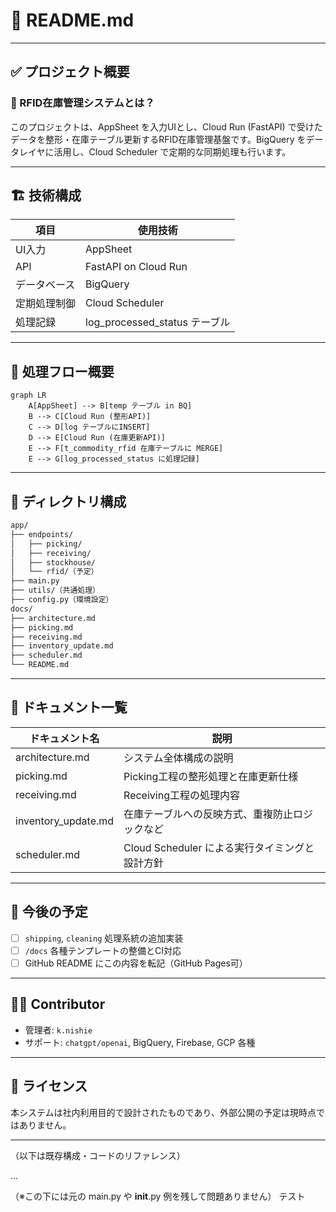 
# 📘 README.md

---

## ✅ プロジェクト概要

### 📌 RFID在庫管理システムとは？
このプロジェクトは、AppSheet を入力UIとし、Cloud Run (FastAPI) で受けたデータを整形・在庫テーブル更新するRFID在庫管理基盤です。BigQuery をデータレイヤに活用し、Cloud Scheduler で定期的な同期処理も行います。

---

## 🏗️ 技術構成

| 項目 | 使用技術 |
|------|-----------|
| UI入力 | AppSheet |
| API | FastAPI on Cloud Run |
| データベース | BigQuery |
| 定期処理制御 | Cloud Scheduler |
| 処理記録 | log_processed_status テーブル |

---

## 🔁 処理フロー概要

```mermaid
graph LR
    A[AppSheet] --> B[temp テーブル in BQ]
    B --> C[Cloud Run (整形API)]
    C --> D[log テーブルにINSERT]
    D --> E[Cloud Run (在庫更新API)]
    E --> F[t_commodity_rfid 在庫テーブルに MERGE]
    E --> G[log_processed_status に処理記録]
```

---

## 📂 ディレクトリ構成

```bash
app/
├── endpoints/
│   ├── picking/
│   ├── receiving/
│   ├── stockhouse/
│   └── rfid/（予定）
├── main.py
├── utils/（共通処理）
├── config.py（環境設定）
docs/
├── architecture.md
├── picking.md
├── receiving.md
├── inventory_update.md
├── scheduler.md
└── README.md
```

---

## 📘 ドキュメント一覧

| ドキュメント名 | 説明 |
|----------------|------|
| architecture.md | システム全体構成の説明 |
| picking.md | Picking工程の整形処理と在庫更新仕様 |
| receiving.md | Receiving工程の処理内容 |
| inventory_update.md | 在庫テーブルへの反映方式、重複防止ロジックなど |
| scheduler.md | Cloud Scheduler による実行タイミングと設計方針 |

---

## 📎 今後の予定

- [ ] `shipping`, `cleaning` 処理系統の追加実装
- [ ] `/docs` 各種テンプレートの整備とCI対応
- [ ] GitHub README にこの内容を転記（GitHub Pages可）

---

## 🧑‍💻 Contributor

- 管理者: `k.nishie`
- サポート: `chatgpt/openai`, BigQuery, Firebase, GCP 各種

---

## 📝 ライセンス
本システムは社内利用目的で設計されたものであり、外部公開の予定は現時点ではありません。

---

（以下は既存構成・コードのリファレンス）

...

（※この下には元の main.py や __init__.py 例を残して問題ありません）
テスト
